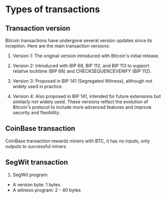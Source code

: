 # Types of transactions

## Transaction version
Bitcoin transactions have undergone several version updates since its inception. Here are the main transaction versions:

1. Version 1: 
    The original version introduced with Bitcoin's initial release.

2. Version 2:
    Introduced with BIP 68, BIP 112, and BIP 113 to support relative locktime (BIP 68) and CHECKSEQUENCEVERIFY (BIP 112).

3. Version 3:
    Proposed in BIP 141 (Segregated Witness), although not widely used in practice.

4. Version 4:
    Also proposed in BIP 141, intended for future extensions but similarly not widely used.
    These versions reflect the evolution of Bitcoin's protocol to include more advanced features and improve security and flexibility.

## CoinBase transaction
CoinBase transaction rewards miners with BTC, it has no inputs, only outputs to successful miners

## SegWit transaction
1. SegWit program:
* A version byte: 1 bytes
* A witness program: 2 - 40 bytes